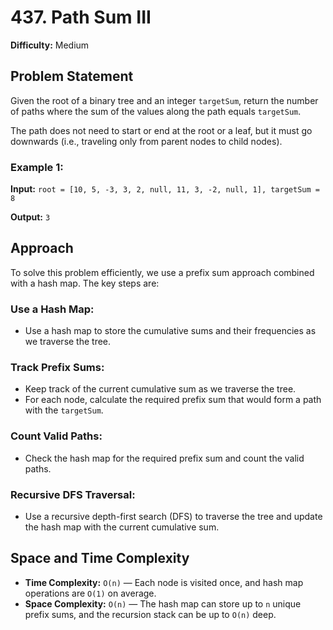 # 437. Path Sum III

**Difficulty:** Medium

## Problem Statement

Given the root of a binary tree and an integer `targetSum`, return the number of paths where the sum of the values along the path equals `targetSum`.

The path does not need to start or end at the root or a leaf, but it must go downwards (i.e., traveling only from parent nodes to child nodes).

### Example 1:

**Input:** `root = [10, 5, -3, 3, 2, null, 11, 3, -2, null, 1], targetSum = 8`

**Output:** `3`

## Approach

To solve this problem efficiently, we use a prefix sum approach combined with a hash map. The key steps are:

### Use a Hash Map:

- Use a hash map to store the cumulative sums and their frequencies as we traverse the tree.

### Track Prefix Sums:

- Keep track of the current cumulative sum as we traverse the tree.
- For each node, calculate the required prefix sum that would form a path with the `targetSum`.

### Count Valid Paths:

- Check the hash map for the required prefix sum and count the valid paths.

### Recursive DFS Traversal:

- Use a recursive depth-first search (DFS) to traverse the tree and update the hash map with the current cumulative sum.

## Space and Time Complexity

- **Time Complexity:** `O(n)` — Each node is visited once, and hash map operations are `O(1)` on average.
- **Space Complexity:** `O(n)` — The hash map can store up to `n` unique prefix sums, and the recursion stack can be up to `O(n)` deep.


